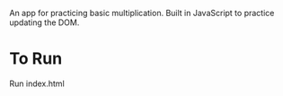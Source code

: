 An app for practicing basic multiplication. Built in JavaScript to practice updating the DOM.

# To Run
Run index.html
